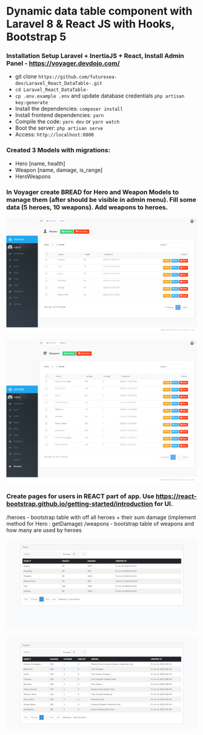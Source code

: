 # Dynamic data table component with Laravel 8 & React JS with Hooks, Bootstrap 5

### Installation Setup Laravel + InertiaJS + React, Install Admin Panel - https://voyager.devdojo.com/

-   git clone `https://github.com/futuresea-dev/Laravel_React_DataTable-.git`
-   `cd Laravel_React_DataTable-`
-   `cp .env.example .env` and update database credentials `php artisan key:generate`
-   Install the dependencies: `composer install`
-   Install frontend dependencies: `yarn`
-   Compile the code: `yarn dev` or `yarn watch`
-   Boot the server: `php artisan serve`
-   Access: `http://localhost:8000`

### Created 3 Models with migrations:
- Hero [name, health]
- Weapon [name, damage, is_range]
- HeroWeapons

### In Voyager create BREAD for Hero and Weapon Models to manage them (after should be visible in admin menu). Fill some data (5 heroes, 10 weapons). Add weapons to heroes.

![alt text](https://github.com/futuresea-dev/Laravel_React_DataTable-/blob/main/image/admin-hero.png?raw=true)

![alt text](https://github.com/futuresea-dev/Laravel_React_DataTable-/blob/main/image/admin-weapon.png?raw=true)

### Create pages for users in REACT part of app. Use https://react-bootstrap.github.io/getting-started/introduction for UI.

/heroes - bootstrap table with off all heroes + their sum damage (implement method for Hero : getDamage)
/weapons - bootstrap table of weapons and how many are used by heroes


![alt text](https://github.com/futuresea-dev/Laravel_React_DataTable-/blob/main/image/heroes.png?raw=true)

![alt text](https://github.com/futuresea-dev/Laravel_React_DataTable-/blob/main/image/weapons.png?raw=true)

